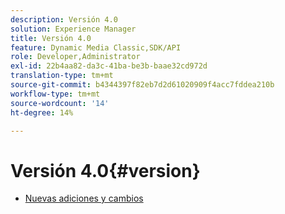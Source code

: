 ```yaml
---
description: Versión 4.0
solution: Experience Manager
title: Versión 4.0
feature: Dynamic Media Classic,SDK/API
role: Developer,Administrator
exl-id: 22b4aa82-da3c-41ba-be3b-baae32cd972d
translation-type: tm+mt
source-git-commit: b4344397f82eb7d2d61020909f4acc7fddea210b
workflow-type: tm+mt
source-wordcount: '14'
ht-degree: 14%

---
```


# Versión 4.0{#version}

* [Nuevas adiciones y cambios](r-4-0-new.md)
